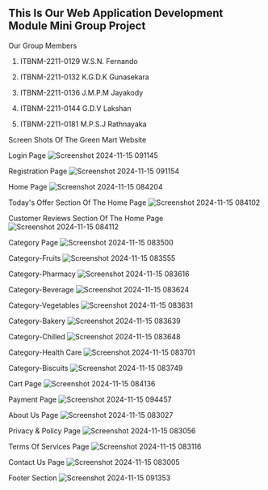 ## This Is Our Web Application Development Module Mini Group Project

Our Group Members  

1) ITBNM-2211-0129   W.S.N. Fernando

2) ITBNM-2211-0132   K.G.D.K Gunasekara

3) ITBNM-2211-0136   J.M.P.M Jayakody  

4) ITBNM-2211-0144   G.D.V Lakshan 

5) ITBNM-2211-0181   M.P.S.J Rathnayaka


Screen Shots Of The Green Mart Website

Login Page
![Screenshot 2024-11-15 091145](https://github.com/user-attachments/assets/54495b1c-a6da-4459-adb4-01d1c736bdb3)

Registration Page
![Screenshot 2024-11-15 091154](https://github.com/user-attachments/assets/1c6a71c9-c17a-47e6-b516-ec48c7589a36)

Home Page
![Screenshot 2024-11-15 084204](https://github.com/user-attachments/assets/9430bb2d-3d1a-48af-877e-794a0994349d)

Today's Offer Section Of The Home Page
![Screenshot 2024-11-15 084102](https://github.com/user-attachments/assets/e493ae09-786d-4f15-8e58-29fb78f29f66)

Customer Reviews Section Of The Home Page
![Screenshot 2024-11-15 084112](https://github.com/user-attachments/assets/e1aa9c50-a3b0-4b5d-ad60-253a63aca36e)

Category Page
![Screenshot 2024-11-15 083500](https://github.com/user-attachments/assets/fa44c58a-f011-4c5c-8a1b-bb437de208ce)

Category-Fruits
![Screenshot 2024-11-15 083555](https://github.com/user-attachments/assets/07286520-9488-420c-abae-3e1ae386ef69)

Category-Pharmacy
![Screenshot 2024-11-15 083616](https://github.com/user-attachments/assets/75ef0158-abc3-43c2-9f6e-0c4262db40fd)

Category-Beverage
![Screenshot 2024-11-15 083624](https://github.com/user-attachments/assets/b9d01a26-4b40-4c8a-b5fc-6cab12e7b7f3)

Category-Vegetables
![Screenshot 2024-11-15 083631](https://github.com/user-attachments/assets/f706da05-0af3-4981-9859-4afbbb809a48)

Category-Bakery
![Screenshot 2024-11-15 083639](https://github.com/user-attachments/assets/73229472-52b1-4220-b252-3609296244fd)

Category-Chilled
![Screenshot 2024-11-15 083648](https://github.com/user-attachments/assets/3249ec02-dba1-4a0d-a80c-d54f0483a982)

Category-Health Care
![Screenshot 2024-11-15 083701](https://github.com/user-attachments/assets/5bd3d758-3457-4666-8923-2c9b5a2c1a32)

Category-Biscuits
![Screenshot 2024-11-15 083749](https://github.com/user-attachments/assets/389ecaf1-0855-4a2e-a1ce-b0d72e79f6e2)

Cart Page
![Screenshot 2024-11-15 084136](https://github.com/user-attachments/assets/595f1479-1da8-4f3d-88e1-55d92a1d6480)

Payment Page
![Screenshot 2024-11-15 094457](https://github.com/user-attachments/assets/582d9348-430d-4c8c-9d52-5062336ca2f9)

About Us Page
![Screenshot 2024-11-15 083027](https://github.com/user-attachments/assets/68296f53-a33f-47d5-bcc5-7e89d406b4c5)

Privacy & Policy Page
![Screenshot 2024-11-15 083056](https://github.com/user-attachments/assets/37f2c4ec-53d9-4b49-a589-ecd400eea18e)

Terms Of Services Page
![Screenshot 2024-11-15 083116](https://github.com/user-attachments/assets/d1e5115c-51f7-46d4-acf0-8a456313cabf)

Contact Us Page
![Screenshot 2024-11-15 083005](https://github.com/user-attachments/assets/00d78c9b-b175-41da-84ea-a10ba32ad460)

Footer Section
![Screenshot 2024-11-15 091353](https://github.com/user-attachments/assets/7f5c5fe0-29bd-4c79-a94a-0b9a3c43dd8d)


